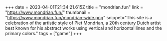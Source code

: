+++
date = 2023-04-01T21:34:21.615Z
title = "mondrian.fun"
link = "https://www.mondrian.fun/"
thumbnail = "https://www.mondrian.fun/mondrian-wide.png"
snippet="This site is a celebration of the artistic style of Piet Mondrian, a 20th century Dutch artist best known for his abstract works using vertical and horizontal lines and the primary colors."
tags = ["game"]
+++
